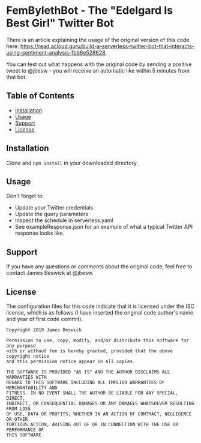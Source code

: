 # FemBylethBot - The "Edelgard Is Best Girl" Twitter Bot

There is an article explaining the usage of the original version of this code here:
<https://read.acloud.guru/build-a-serverless-twitter-bot-that-interacts-using-sentiment-analysis-fbb6e528628>.

You can test out what happens with the original code by sending a positive tweet to @jbesw - you will receive an automatic like within 5 minutes from that bot.

## Table of Contents

- [Installation](#installation)
- [Usage](#usage)
- [Support](#support)
- [License](#license)

## Installation

Clone and ```npm install``` in your downloaded directory.

## Usage

Don't forget to:

- Update your Twitter credentials
- Update the query parameters
- Inspect the schedule in serverless.yaml
- See exampleResponse.json for an example of what a typical Twitter API response looks like.

## Support

If you have any questions or comments about the original code, feel free to contact James Beswick at @jbesw.

## License

The configuration files for this code indicate that it is licensed under the ISC license, which is as follows (I have inserted the original code author's name and year of first code commit).

    Copyright 2019 James Beswick

    Permission to use, copy, modify, and/or distribute this software for any purpose
    with or without fee is hereby granted, provided that the above copyright notice
    and this permission notice appear in all copies.

    THE SOFTWARE IS PROVIDED "AS IS" AND THE AUTHOR DISCLAIMS ALL WARRANTIES WITH
    REGARD TO THIS SOFTWARE INCLUDING ALL IMPLIED WARRANTIES OF MERCHANTABILITY AND
    FITNESS. IN NO EVENT SHALL THE AUTHOR BE LIABLE FOR ANY SPECIAL, DIRECT,
    INDIRECT, OR CONSEQUENTIAL DAMAGES OR ANY DAMAGES WHATSOEVER RESULTING FROM LOSS
    OF USE, DATA OR PROFITS, WHETHER IN AN ACTION OF CONTRACT, NEGLIGENCE OR OTHER
    TORTIOUS ACTION, ARISING OUT OF OR IN CONNECTION WITH THE USE OR PERFORMANCE OF
    THIS SOFTWARE.
